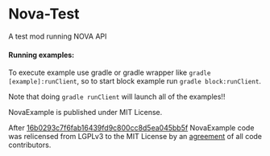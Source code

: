 # Nova-Test
A test mod running NOVA API

#### Running examples:
To execute example use gradle or gradle wrapper like `gradle [example]:runClient`, so to start block example run `gradle block:runClient`.

Note that doing `gradle runClient` will launch all of the examples!!

NovaExample is published under MIT License.

After [16b0293c7f6fab16439fd9c800cc8d5ea045bb5f](https://github.com/NOVAAPI/NovaExample/commit/16b0293c7f6fab16439fd9c800cc8d5ea045bb5f) NovaExample code was relicensed from LGPLv3 to the MIT License
by an [agreement](http://web.archive.org/web/20150509065507/https://github.com/NOVAAPI/NovaExample/issues/8) of all code contributors.
